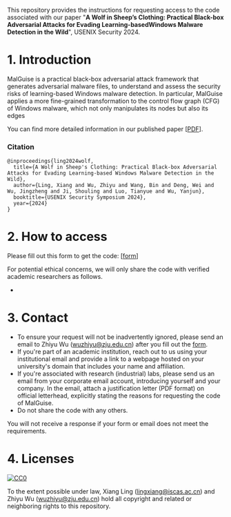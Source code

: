 This repository provides the instructions for requesting access to the code associated with our paper "**A Wolf in Sheep’s Clothing: Practical Black-box Adversarial Attacks for Evading Learning-basedWindows Malware Detection in the Wild**", USENIX Security 2024.

# 1. Introduction

MalGuise is a practical black-box adversarial attack framework that generates adversarial malware files, to understand and assess the security risks of learning-based Windows malware detection.
In particular, MalGuise applies a more fine-grained transformation to the control flow graph (CFG) of Windows malware, which not only manipulates its nodes but also its edges

You can find more detailed information in our published paper [[PDF](https://arxiv.org/pdf/2407.02886)].

### Citation
```
@inproceedings{ling2024wolf,
  title={A Wolf in Sheep's Clothing: Practical Black-box Adversarial Attacks for Evading Learning-based Windows Malware Detection in the Wild},
  author={Ling, Xiang and Wu, Zhiyu and Wang, Bin and Deng, Wei and Wu, Jingzheng and Ji, Shouling and Luo, Tianyue and Wu, Yanjun},
  booktitle={USENIX Security Symposium 2024},
  year={2024}
}
```



# 2. How to access

Please fill out this form to get the code: [[form](https://docs.google.com/forms/d/e/1FAIpQLSdlJosqXTRwdPzIdNxkDA-5wxGWFJlRexOAqmJ-gJFH2PD7og/viewform)]

For potential ethical concerns, we will only share the code with verified academic researchers as follows.

- 


# 3. Contact

- To ensure your request will not be inadvertently ignored, please send an email to Zhiyu Wu (wuzhiyu@zju.edu.cn) after you fill out the [form](https://docs.google.com/forms/d/e/1FAIpQLSdlJosqXTRwdPzIdNxkDA-5wxGWFJlRexOAqmJ-gJFH2PD7og/viewform).
- If you're part of an academic institution, reach out to us using your institutional email and provide a link to a webpage hosted on your university's domain that includes your name and affiliation.
- If you're associated with research (industrial) labs, please send us an email from your corporate email account, introducing yourself and your company. In the email, attach a justification letter (PDF format) on official letterhead, explicitly stating the reasons for requesting the code of MalGuise.
- Do not share the code with any others.

You will not receive a response if your form or email does not meet the requirements.

# 4. Licenses

[![CC0](http://i.creativecommons.org/p/zero/1.0/88x31.png)](http://creativecommons.org/publicdomain/zero/1.0/)

To the extent possible under law, Xiang Ling (lingxiang@iscas.ac.cn) and Zhiyu Wu (wuzhiyu@zju.edu.cn) hold all copyright and related or neighboring rights to this repository.
